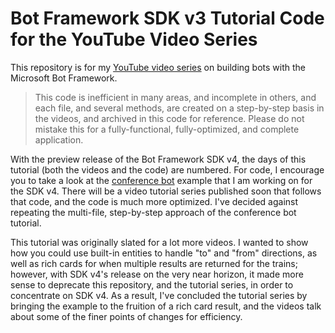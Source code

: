 #  Bot Framework SDK v3 Tutorial Code for the YouTube Video Series

This repository is for my [YouTube video series](https://www.youtube.com/playlist?list=PLz6hh7iUxR21Mv4A_TGqrPjZDB9GCFq6H) on building bots with the Microsoft Bot Framework.

> This code is inefficient in many areas, and incomplete in others, and each file, and several methods, are created on a step-by-step basis in the videos, and archived in this code for reference. Please do not mistake this for a fully-functional, fully-optimized, and complete application.

With the preview release of the Bot Framework SDK v4, the days of this tutorial (both the videos and the code) are numbered. For code, I encourage you to take a look at the [conference bot](https://github.com/szul/conf-edui2018-bot) example that I am working on for the SDK v4. There will be a video tutorial series published soon that follows that code, and the code is much more optimized. I've decided against repeating the multi-file, step-by-step approach of the conference bot tutorial.

This tutorial was originally slated for a lot more videos. I wanted to show how you could use built-in entities to handle "to" and "from" directions, as well as rich cards for when multiple results are returned for the trains; however, with SDK v4's release on the very near horizon, it made more sense to deprecate this repository, and the tutorial series, in order to concentrate on SDK v4. As a result, I've concluded the tutorial series by bringing the example to the fruition of a rich card result, and the videos talk about some of the finer points of changes for efficiency.
